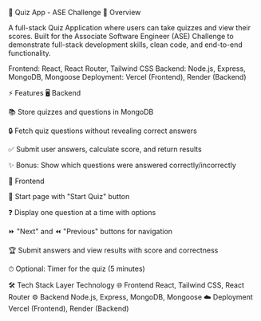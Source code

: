 📝 Quiz App - ASE Challenge
🌟 Overview

A full-stack Quiz Application where users can take quizzes and view their scores. Built for the Associate Software Engineer (ASE) Challenge to demonstrate full-stack development skills, clean code, and end-to-end functionality.

Frontend: React, React Router, Tailwind CSS
Backend: Node.js, Express, MongoDB, Mongoose
Deployment: Vercel (Frontend), Render (Backend)

⚡ Features
🖥 Backend

📚 Store quizzes and questions in MongoDB

🔒 Fetch quiz questions without revealing correct answers

✅ Submit user answers, calculate score, and return results

✨ Bonus: Show which questions were answered correctly/incorrectly

🎨 Frontend

🏁 Start page with "Start Quiz" button

❓ Display one question at a time with options

⏩ "Next" and ⏪ "Previous" buttons for navigation

🏆 Submit answers and view results with score and correctness

⏱ Optional: Timer for the quiz (5 minutes)

🛠 Tech Stack
Layer	Technology
🌐 Frontend	React, Tailwind CSS, React Router
⚙️ Backend	Node.js, Express, MongoDB, Mongoose
☁️ Deployment	Vercel (Frontend), Render (Backend)
